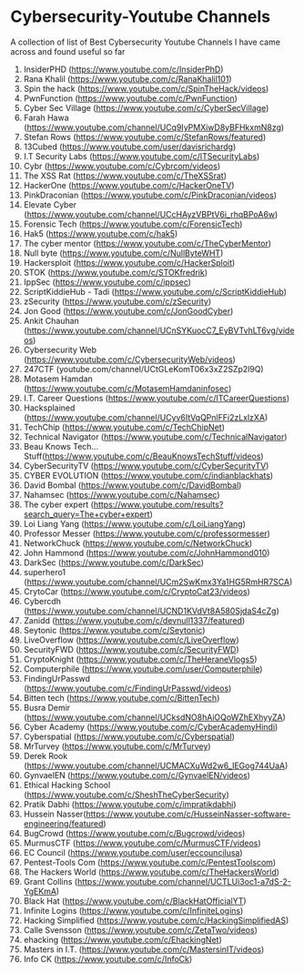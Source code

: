 # Cybersecurity-Youtube Channels
A collection of list of Best Cybersecurity Youtube Channels I have came across and found useful so far
1. InsiderPHD (https://www.youtube.com/c/InsiderPhD)
2. Rana Khalil (https://www.youtube.com/c/RanaKhalil101)
3. Spin the hack (https://www.youtube.com/c/SpinTheHack/videos)
4. PwnFunction (https://www.youtube.com/c/PwnFunction)
5. Cyber Sec Village (https://www.youtube.com/c/CyberSecVillage)
6. Farah Hawa (https://www.youtube.com/channel/UCq9IyPMXiwD8yBFHkxmN8zg)
7. Stefan Rows (https://www.youtube.com/c/StefanRows/featured)
8. 13Cubed (https://www.youtube.com/user/davisrichardg)
9. I.T Security Labs (https://www.youtube.com/c/ITSecurityLabs)
10. Cybr (https://www.youtube.com/c/Cybrcom/videos)
11. The XSS Rat (https://www.youtube.com/c/TheXSSrat) 
12. HackerOne (https://www.youtube.com/c/HackerOneTV) 
13. PinkDraconian (https://www.youtube.com/c/PinkDraconian/videos)
14. Elevate Cyber (https://www.youtube.com/channel/UCcHAyzVBPtV6i_rhqBPoA6w)
15. Forensic Tech (https://www.youtube.com/c/ForensicTech)
16. Hak5 (https://www.youtube.com/c/hak5)
17. The cyber mentor (https://www.youtube.com/c/TheCyberMentor)
18. Null byte (https://www.youtube.com/c/NullByteWHT)
19. Hackersploit (https://www.youtube.com/c/HackerSploit)
20. STOK (https://www.youtube.com/c/STOKfredrik)
21. IppSec (https://www.youtube.com/c/ippsec)
22. ScriptKiddieHub - Tadi (https://www.youtube.com/c/ScriptKiddieHub)
23. zSecurity (https://www.youtube.com/c/zSecurity)
24. Jon Good (https://www.youtube.com/c/JonGoodCyber)
25. Ankit Chauhan (https://www.youtube.com/channel/UCnSYKuocC7_EyBVTvhLT6vg/videos) 
26. Cybersecurity Web (https://www.youtube.com/c/CybersecurityWeb/videos)
27. 247CTF (youtube.com/channel/UCtGLeKomT06x3xZ2SZp2l9Q)
28. Motasem Hamdan (https://www.youtube.com/c/MotasemHamdaninfosec)
29. I.T. Career Questions (https://www.youtube.com/c/ITCareerQuestions)
30. Hacksplained (https://www.youtube.com/channel/UCyv6ItVqQPnlFFi2zLxlzXA) 
31. TechChip (https://www.youtube.com/c/TechChipNet)
32. Technical Navigator (https://www.youtube.com/c/TechnicalNavigator)
33. Beau Knows Tech... Stuff(https://www.youtube.com/c/BeauKnowsTechStuff/videos)
34. CyberSecurityTV (https://www.youtube.com/c/CyberSecurityTV)
35. CYBER EVOLUTION (https://www.youtube.com/c/indianblackhats)
36. David Bombal (https://www.youtube.com/c/DavidBombal)
37. Nahamsec (https://www.youtube.com/c/Nahamsec)
38. The cyber expert (https://www.youtube.com/results?search_query=The+cyber+expert)
39. Loi Liang Yang (https://www.youtube.com/c/LoiLiangYang)
40. Professor Messer (https://www.youtube.com/c/professormesser)
41. NetworkChuck (https://www.youtube.com/c/NetworkChuck)
42. John Hammond (https://www.youtube.com/c/JohnHammond010)
43. DarkSec (https://www.youtube.com/c/DarkSec)
44. superhero1 (https://www.youtube.com/channel/UCm2SwKmx3Ya1HG5RmHR7SCA)
45. CrytoCar (https://www.youtube.com/c/CryptoCat23/videos)
46. Cybercdh (https://www.youtube.com/channel/UCND1KVdVt8A580SjdaS4cZg)
47. Zanidd (https://www.youtube.com/c/devnull1337/featured)
48. Seytonic (https://www.youtube.com/c/Seytonic)
49. LiveOverflow (https://www.youtube.com/c/LiveOverflow)
50. SecurityFWD (https://www.youtube.com/c/SecurityFWD)
51. CryptoKnight (https://www.youtube.com/c/TheHeraneVlogs5)
52. Computerphile (https://www.youtube.com/user/Computerphile)
53. FindingUrPasswd (https://www.youtube.com/c/FindingUrPasswd/videos)
54. Bitten tech (https://www.youtube.com/c/BittenTech)
55. Busra Demir (https://www.youtube.com/channel/UCksdNO8hAiOQoWZhEXhyyZA)
56. Cyber Academy (https://www.youtube.com/c/CyberAcademyHindi)
57. Cyberspatial (https://www.youtube.com/c/Cyberspatial)
58. MrTurvey (https://www.youtube.com/c/MrTurvey)
59. Derek Rook (https://www.youtube.com/channel/UCMACXuWd2w6_IEGog744UaA)
60. GynvaelEN (https://www.youtube.com/c/GynvaelEN/videos)
61. Ethical Hacking School (https://www.youtube.com/c/SheshTheCyberSecurity)
62. Pratik Dabhi (https://www.youtube.com/c/impratikdabhi)
63. Hussein Nasser(https://www.youtube.com/c/HusseinNasser-software-engineering/featured)
64. BugCrowd (https://www.youtube.com/c/Bugcrowd/videos)
65. MurmusCTF (https://www.youtube.com/c/MurmusCTF/videos)
66. EC Council (https://www.youtube.com/user/eccouncilusa)
67. Pentest-Tools Com (https://www.youtube.com/c/PentestToolscom)
68. The Hackers World (https://www.youtube.com/c/TheHackersWorld)
69. Grant Collins (https://www.youtube.com/channel/UCTLUi3oc1-a7dS-2-YgEKmA)
70. Black Hat (https://www.youtube.com/c/BlackHatOfficialYT)
71. Infinite Logins (https://www.youtube.com/c/InfiniteLogins)
72. Hacking Simplified (https://www.youtube.com/c/HackingSimplifiedAS)
73. Calle Svensson (https://www.youtube.com/c/ZetaTwo/videos)
74. ehacking (https://www.youtube.com/c/EhackingNet)
75. Masters in I.T. (https://www.youtube.com/c/MastersinIT/videos)
76. Info CK (https://www.youtube.com/c/InfoCk)

